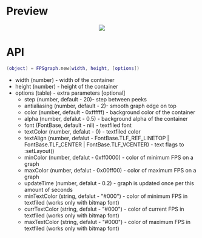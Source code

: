 # Preview

<p align="center">
  <img src="../../../Gideros_examples/img/graph.png">
</p>

# API
```lua
(object) = FPSgraph.new(width, height, [options])
```

* width (number) - width of the container
* height (number) - height of the container
* options (table) - extra parameters [optional]
	* step (number, default - 20)- step between peeks
	* antialiasing (number, default - 2)- smooth graph edge on top
	* color (number, default - 0xffffff) - background color of the container
	* alpha (number, defalut - 0.5) - background alpha of the container
	* font (FontBase, default - nil) - textfiled font
	* textColor (number, defalut - 0) - textfiled color
	* textAlign (number, defalut -  FontBase.TLF_REF_LINETOP | FontBase.TLF_CENTER | FontBase.TLF_VCENTER) - text flags to :setLayout()
	* minColor (number, defalut - 0xff0000) - color of minimum FPS on a graph
	* maxColor (number, defalut - 0x00ff00) - color of maximum FPS on a graph
	* updateTime (number, defalut - 0.2) - graph is updated once per this amount of seconds
	* minTextColor (string, defalut - "#000") - color of minimum FPS in textfiled (works only with bitmap font)
	* currTextColor (string, defalut - "#000") - color of current FPS in textfiled (works only with bitmap font)
	* maxTextColor (string, defalut - "#000") - color of maximum FPS in textfiled (works only with bitmap font)
